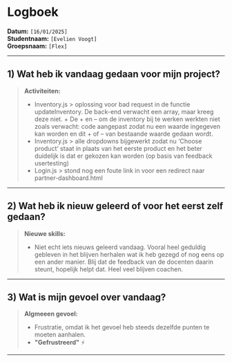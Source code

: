 # Logboek

**Datum:** `[16/01/2025]`  
**Studentnaam:** `[Evelien Voogt]`  
**Groepsnaam:** `[Flex]`

---

## 1) Wat heb ik vandaag gedaan voor mijn project?

> **Activiteiten:**  
> - Inventory.js > oplossing voor bad request in de functie updateInventory. De back-end verwacht een array, maar kreeg deze niet. + De + en – om de inventory bij te werken werkten niet zoals verwacht: code aangepast zodat nu een waarde ingegeven kan worden en dit + of – van bestaande waarde gedaan wordt.
> - Inventory.js > alle dropdowns bijgewerkt zodat nu ‘Choose product’ staat in plaats van het eerste product en het beter duidelijk is dat er gekozen kan worden (op basis van feedback usertesting)
> - Login.js > stond nog een foute link in voor een redirect naar partner-dashboard.html

---
## 2) Wat heb ik nieuw geleerd of voor het eerst zelf gedaan?

> **Nieuwe skills:**  
> - Niet echt iets nieuws geleerd vandaag. Vooral heel geduldig gebleven in het blijven herhalen wat ik heb gezegd of nog eens op een ander manier. Blij dat de feedback van de docenten daarin steunt, hopelijk helpt dat. Heel veel blijven coachen.

---

## 3) Wat is mijn gevoel over vandaag?


> **Algmeeen gevoel:**  
> - Frustratie, omdat ik het gevoel heb steeds dezelfde punten te moeten aanhalen.
> - **"Gefrustreerd"** :zap:

---
